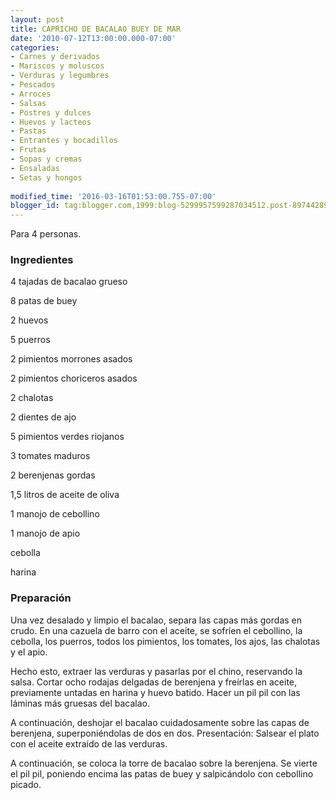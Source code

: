 ```yaml
---
layout: post
title: CAPRICHO DE BACALAO BUEY DE MAR
date: '2010-07-12T13:00:00.000-07:00'
categories:
- Carnes y derivados
- Mariscos y moluscos
- Verduras y legumbres
- Pescados
- Arroces
- Salsas
- Postres y dulces
- Huevos y lacteos
- Pastas
- Entrantes y bocadillos
- Frutas
- Sopas y cremas
- Ensaladas
- Setas y hongos
 
modified_time: '2016-03-16T01:53:00.755-07:00'
blogger_id: tag:blogger.com,1999:blog-5299957599287034512.post-8974428941147411287
---
```


Para 4 personas.

<h3>Ingredientes</h3>

4 tajadas de bacalao grueso

8 patas de buey

2 huevos

5 puerros

2 pimientos morrones asados

2 pimientos choriceros asados

2 chalotas

2 dientes de ajo

5 pimientos verdes riojanos

3 tomates maduros

2 berenjenas gordas

1,5 litros de aceite de oliva

1 manojo de cebollino

1 manojo de apio

cebolla

harina

<h3>Preparación</h3>

Una vez desalado y limpio el bacalao, separa las capas más gordas en crudo. En una cazuela de barro con el aceite, se sofríen el cebollino, la cebolla, los puerros, todos los pimientos, los tomates, los ajos, las chalotas y el apio.

Hecho esto, extraer las verduras y pasarlas por el chino, reservando la salsa. Cortar ocho rodajas delgadas de berenjena y freírlas en aceite, previamente untadas en harina y huevo batido. Hacer un pil pil con las láminas más gruesas del bacalao.

A continuación, deshojar el bacalao cuidadosamente sobre las capas de berenjena, superponiéndolas de dos en dos. Presentación: Salsear el plato con el aceite extraído de las verduras.

A continuación, se coloca la torre de bacalao sobre la berenjena. Se vierte el pil pil, poniendo encima las patas de buey y salpicándolo con cebollino picado.

